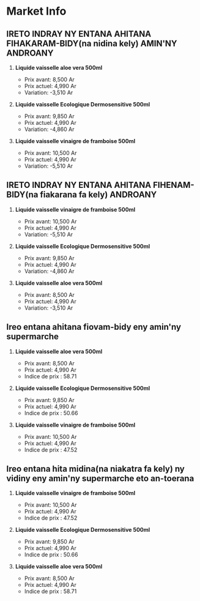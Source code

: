 # Market Info

## IRETO INDRAY NY ENTANA AHITANA FIHAKARAM-BIDY(na nidina kely) AMIN'NY ANDROANY

1. **Liquide vaisselle aloe vera 500ml**
   - Prix avant: 8,500 Ar
   - Prix actuel: 4,990 Ar
   - Variation: -3,510 Ar

2. **Liquide vaisselle Ecologique Dermosensitive 500ml**
   - Prix avant: 9,850 Ar
   - Prix actuel: 4,990 Ar
   - Variation: -4,860 Ar

3. **Liquide vaisselle vinaigre de framboise 500ml**
   - Prix avant: 10,500 Ar
   - Prix actuel: 4,990 Ar
   - Variation: -5,510 Ar

## IRETO INDRAY NY ENTANA AHITANA FIHENAM-BIDY(na fiakarana fa kely) ANDROANY

1. **Liquide vaisselle vinaigre de framboise 500ml**
   - Prix avant: 10,500 Ar
   - Prix actuel: 4,990 Ar
   - Variation: -5,510 Ar

2. **Liquide vaisselle Ecologique Dermosensitive 500ml**
   - Prix avant: 9,850 Ar
   - Prix actuel: 4,990 Ar
   - Variation: -4,860 Ar

3. **Liquide vaisselle aloe vera 500ml**
   - Prix avant: 8,500 Ar
   - Prix actuel: 4,990 Ar
   - Variation: -3,510 Ar

## Ireo entana ahitana fiovam-bidy eny amin'ny supermarche

1. **Liquide vaisselle aloe vera 500ml**
   - Prix avant: 8,500 Ar
   - Prix actuel: 4,990 Ar
   - Indice de prix : 58.71

2. **Liquide vaisselle Ecologique Dermosensitive 500ml**
   - Prix avant: 9,850 Ar
   - Prix actuel: 4,990 Ar
   - Indice de prix : 50.66

3. **Liquide vaisselle vinaigre de framboise 500ml**
   - Prix avant: 10,500 Ar
   - Prix actuel: 4,990 Ar
   - Indice de prix : 47.52

## Ireo entana hita midina(na niakatra fa kely) ny vidiny eny amin'ny supermarche eto an-toerana

1. **Liquide vaisselle vinaigre de framboise 500ml**
   - Prix avant: 10,500 Ar
   - Prix actuel: 4,990 Ar
   - Indice de prix : 47.52

2. **Liquide vaisselle Ecologique Dermosensitive 500ml**
   - Prix avant: 9,850 Ar
   - Prix actuel: 4,990 Ar
   - Indice de prix : 50.66

3. **Liquide vaisselle aloe vera 500ml**
   - Prix avant: 8,500 Ar
   - Prix actuel: 4,990 Ar
   - Indice de prix : 58.71

